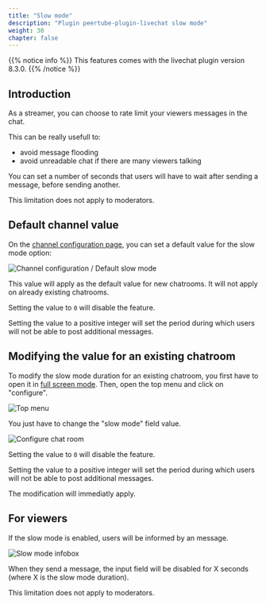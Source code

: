 ```yaml
---
title: "Slow mode"
description: "Plugin peertube-plugin-livechat slow mode"
weight: 30
chapter: false
---
```


{{% notice info %}}
This features comes with the livechat plugin version 8.3.0.
{{% /notice %}}

## Introduction

As a streamer, you can choose to rate limit your viewers messages in the chat.

This can be really usefull to:

* avoid message flooding
* avoid unreadable chat if there are many viewers talking

You can set a number of seconds that users will have to wait after sending a message, before sending another.

This limitation does not apply to moderators.

## Default channel value

On the [channel configuration page](/peertube-plugin-livechat/documentation/user/streamers/channel), you can set a default value for the slow mode option:

![Channel configuration / Default slow mode](/peertube-plugin-livechat/images/slow_mode_channel_option.png?classes=shadow,border&height=400px)

This value will apply as the default value for new chatrooms.
It will not apply on already existing chatrooms.

Setting the value to `0` will disable the feature.

Setting the value to a positive integer will set the period during which users will not be able to post additional messages.

## Modifying the value for an existing chatroom

To modify the slow mode duration for an existing chatroom, you first have to open it in [full screen mode](/peertube-plugin-livechat/documentation/user/viewers).
Then, open the top menu and click on "configure".

![Top menu](/peertube-plugin-livechat/images/top_menu.png?classes=shadow,border&height=200px)

You just have to change the "slow mode" field value.

![Configure chat room](/peertube-plugin-livechat/images/configure.png?classes=shadow,border&height=200px)

Setting the value to `0` will disable the feature.

Setting the value to a positive integer will set the period during which users will not be able to post additional messages.

The modification will immediatly apply.

## For viewers

If the slow mode is enabled, users will be informed by an message.

![Slow mode infobox](/peertube-plugin-livechat/images/slow_mode.png?classes=shadow,border&height=400px)

When they send a message, the input field will be disabled for X seconds (where X is the slow mode duration).

This limitation does not apply to moderators.
